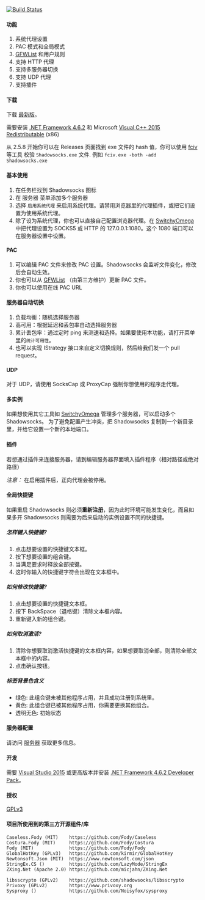 [![Build Status]][Appveyor]

#### 功能

1. 系统代理设置
2. PAC 模式和全局模式
3. [GFWList] 和用户规则
4. 支持 HTTP 代理
5. 支持多服务器切换
6. 支持 UDP 代理
7. 支持插件

#### 下载

下载 [最新版]。

需要安装 [.NET Framework 4.6.2] 和 Microsoft [Visual C++ 2015 Redistributable] (x86)

从 2.5.8 开始你可以在 Releases 页面找到 exe 文件的 hash 值，你可以使用 [fciv](https://support.microsoft.com/en-us/kb/841290) 等工具 校验 `Shadowsocks.exe` 文件. 例如 `fciv.exe -both -add Shadowsocks.exe`

#### 基本使用

1. 在任务栏找到 Shadowsocks 图标
2. 在 服务器 菜单添加多个服务器
3. 选择 `启用系统代理` 来启用系统代理。请禁用浏览器里的代理插件，或把它们设置为使用系统代理。
4. 除了设为系统代理，你也可以直接自己配置浏览器代理。在 [SwitchyOmega] 中把代理设置为 SOCKS5 或 HTTP 的 127.0.0.1:1080。这个 1080 端口可以在服务器设置中设置。

#### PAC

1. 可以编辑 PAC 文件来修改 PAC 设置。Shadowsocks 会监听文件变化，修改后会自动生效。
2. 你也可以从 [GFWList] （由第三方维护）更新 PAC 文件。
3. 你也可以使用在线 PAC URL

#### 服务器自动切换

1. 负载均衡：随机选择服务器
2. 高可用：根据延迟和丢包率自动选择服务器
3. 累计丢包率：通过定时 ping 来测速和选择。如果要使用本功能，请打开菜单里的`统计可用性`。
4. 也可以实现 IStrategy 接口来自定义切换规则，然后给我们发一个 pull request。

#### UDP

对于 UDP，请使用 SocksCap 或 ProxyCap 强制你想使用的程序走代理。

#### 多实例

如果想使用其它工具如 [SwitchyOmega] 管理多个服务器，可以启动多个 Shadowsocks。
为了避免配置产生冲突，把 Shadowsocks 复制到一个新目录里，并给它设置一个新的本地端口。

#### 插件

若想通过插件来连接服务器，请到编辑服务器界面填入插件程序（相对路径或绝对路径）

_注意：_ 在启用插件后，正向代理会被停用。

#### 全局快捷键

如果重启 Shadowsocks 则必须**重新注册**，因为此时环境可能发生变化，而且如果多开 Shadowsocks 则需要为后来启动的实例设置不同的快捷键。

##### 怎样键入快捷键?

1. 点击想要设置的快捷键文本框。
2. 按下想要设置的组合键。
3. 当满足要求时释放全部按键。
4. 这时你输入的快捷键字符会出现在文本框中。

##### 如何修改快捷键?

1. 点击想要设置的快捷键文本框。
2. 按下 BackSpace（退格键）清除文本框内容。
3. 重新键入新的组合键。

##### 如何取消激活?

1. 清除你想要取消激活快捷键的文本框内容，如果想要取消全部，则清除全部文本框中的内容。
2. 点击确认按钮。

##### 标签背景色含义

- 绿色: 此组合键未被其他程序占用，并且成功注册到系统里。
- 黄色: 此组合键已被其他程序占用，你需要更换其他组合。
- 透明无色: 初始状态

#### 服务器配置

请访问 [服务器] 获取更多信息。

#### 开发

需要 [Visual Studio 2015] 或更高版本并安装 [.NET Framework 4.6.2 Developer Pack]。

#### 授权

[GPLv3]

#### 项目所使用到的第三方开源组件/库

```
Caseless.Fody (MIT)    https://github.com/Fody/Caseless
Costura.Fody (MIT)     https://github.com/Fody/Costura
Fody (MIT)             https://github.com/Fody/Fody
GlobalHotKey (GPLv3)   https://github.com/kirmir/GlobalHotKey
Newtonsoft.Json (MIT)  https://www.newtonsoft.com/json
StringEx.CS ()         https://github.com/LazyMode/StringEx
ZXing.Net (Apache 2.0) https://github.com/micjahn/ZXing.Net

libsscrypto (GPLv2)    https://github.com/shadowsocks/libsscrypto
Privoxy (GPLv2)        https://www.privoxy.org
Sysproxy ()            https://github.com/Noisyfox/sysproxy
```

[Appveyor]:       https://ci.appveyor.com/project/celeron533/shadowsocks-windows
[Build Status]:   https://ci.appveyor.com/api/projects/status/tfw57q6eecippsl5/branch/master?svg=true
[最新版]: https://github.com/shadowsocks/shadowsocks-windows/releases
[服务器]:        https://github.com/shadowsocks/shadowsocks/wiki/Ports-and-Clients#linux--server-side
[SwitchyOmega]:  https://github.com/FelisCatus/SwitchyOmega
[GFWList]:        https://github.com/gfwlist/gfwlist
[.NET Framework 4.6.2]: https://www.microsoft.com/zh-CN/download/details.aspx?id=53344
[Visual Studio 2015]: https://www.visualstudio.com/downloads/
[.NET Framework 4.6.2 Developer Pack]: https://www.microsoft.com/download/details.aspx?id=53321
[Visual C++ 2015 Redistributable]: https://www.microsoft.com/en-us/download/details.aspx?id=53840
[GPLv3]:        https://github.com/shadowsocks/shadowsocks-windows/blob/master/LICENSE.txt